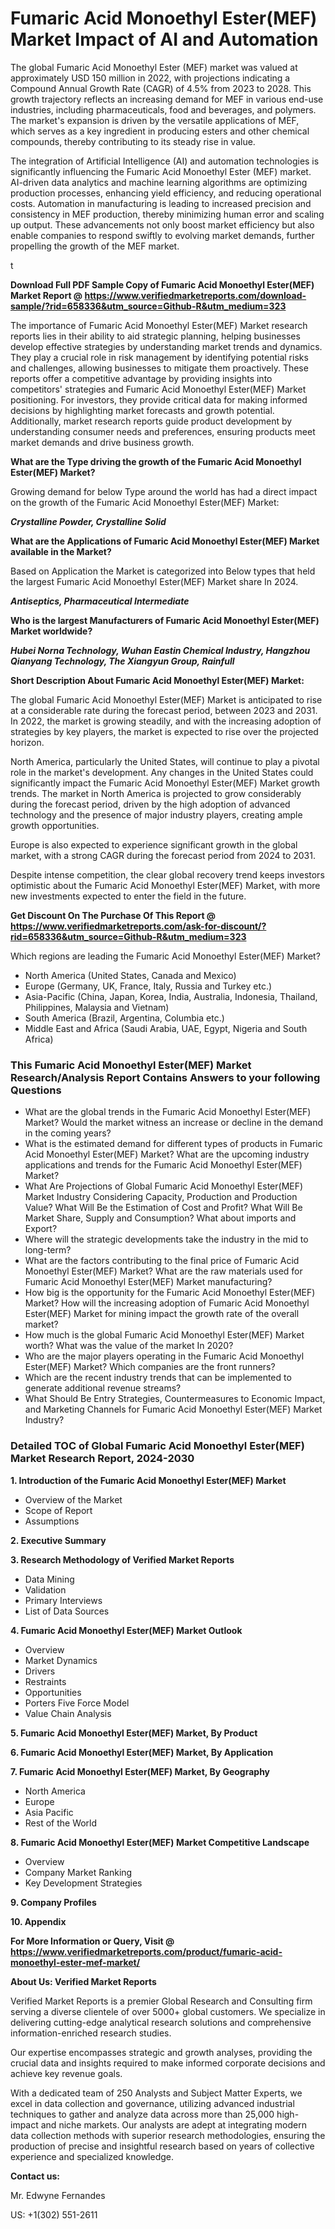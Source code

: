 <meta name="title" content="Global Fumaric Acid Monoethyl Ester(MEF) Market Impact of AI and Automation"><meta name="description" content="The global Fumaric Acid Monoethyl Ester (MEF) market was valued at approximately USD 150 million in 2022, with projections indicating a Compound Annual Growth Rate (CA"><meta name="title" content="Fumaric Acid Monoethyl Ester(MEF) Market Size, Share, Scope, Trends, Growth, Opportunities, Analysis, Forecast"><h1>Fumaric Acid Monoethyl Ester(MEF) Market Impact of AI and Automation</h1><p>The global Fumaric Acid Monoethyl Ester (MEF) market was valued at approximately USD 150 million in 2022, with projections indicating a Compound Annual Growth Rate (CAGR) of 4.5% from 2023 to 2028. This growth trajectory reflects an increasing demand for MEF in various end-use industries, including pharmaceuticals, food and beverages, and polymers. The market's expansion is driven by the versatile applications of MEF, which serves as a key ingredient in producing esters and other chemical compounds, thereby contributing to its steady rise in value.</p><p>The integration of Artificial Intelligence (AI) and automation technologies is significantly influencing the Fumaric Acid Monoethyl Ester (MEF) market. AI-driven data analytics and machine learning algorithms are optimizing production processes, enhancing yield efficiency, and reducing operational costs. Automation in manufacturing is leading to increased precision and consistency in MEF production, thereby minimizing human error and scaling up output. These advancements not only boost market efficiency but also enable companies to respond swiftly to evolving market demands, further propelling the growth of the MEF market.</p>t</p><p id="" class=""><strong>Download Full PDF Sample Copy of Fumaric Acid Monoethyl Ester(MEF) Market Report @ <a href="https://www.verifiedmarketreports.com/download-sample/?rid=658336&utm_source=Github-R&utm_medium=323" target="_blank">https://www.verifiedmarketreports.com/download-sample/?rid=658336&utm_source=Github-R&utm_medium=323</a></strong></p><p>The importance of&nbsp;Fumaric Acid Monoethyl Ester(MEF) Market research reports lies in their ability to aid strategic planning, helping businesses develop effective strategies by understanding market trends and dynamics. They play a crucial role in risk management by identifying potential risks and challenges, allowing businesses to mitigate them proactively. These reports offer a competitive advantage by providing insights into competitors' strategies and Fumaric Acid Monoethyl Ester(MEF) Market positioning. For investors, they provide critical data for making informed decisions by highlighting market forecasts and growth potential. Additionally, market research reports guide product development by understanding consumer needs and preferences, ensuring products meet market demands and drive business growth.</p><p><strong>What are the&nbsp;Type driving the growth of the Fumaric Acid Monoethyl Ester(MEF) Market?</strong></p><p id="" class="">Growing demand for below Type around the world has had a direct impact on the growth of the Fumaric Acid Monoethyl Ester(MEF) Market:</p><em><strong>Crystalline Powder, Crystalline Solid</strong></em></p><strong>What are the&nbsp;Applications&nbsp;of Fumaric Acid Monoethyl Ester(MEF) Market available in the Market?</strong></p><p id="" class="">Based on Application the Market is categorized into Below types that held the largest Fumaric Acid Monoethyl Ester(MEF) Market share In 2024.</p><em><strong>Antiseptics, Pharmaceutical Intermediate</strong></em></p><strong>Who is the largest Manufacturers of Fumaric Acid Monoethyl Ester(MEF) Market worldwide?</strong></p><p><em><strong>Hubei Norna Technology, Wuhan Eastin Chemical Industry, Hangzhou Qianyang Technology, The Xiangyun Group, Rainfull</strong></em></p><p id="" class=""><strong>Short Description About Fumaric Acid Monoethyl Ester(MEF) Market:</strong></p><p>The global Fumaric Acid Monoethyl Ester(MEF) Market is anticipated to rise at a considerable rate during the forecast period, between 2023 and 2031. In 2022, the market is growing steadily, and with the increasing adoption of strategies by key players, the market is expected to rise over the projected horizon.</p><p>North America, particularly the United States, will continue to play a pivotal role in the market's development. Any changes in the United States could significantly impact the Fumaric Acid Monoethyl Ester(MEF) Market growth trends. The market in North America is projected to grow considerably during the forecast period, driven by the high adoption of advanced technology and the presence of major industry players, creating ample growth opportunities.</p><p>Europe is also expected to experience significant growth in the global market, with a strong CAGR during the forecast period from 2024 to 2031.</p><p>Despite intense competition, the clear global recovery trend keeps investors optimistic about the Fumaric Acid Monoethyl Ester(MEF) Market, with more new investments expected to enter the field in the future.</p><p id="" class=""><strong>Get Discount On The Purchase Of This Report @ <a href="https://www.verifiedmarketreports.com/ask-for-discount/?rid=658336&utm_source=Github-R&utm_medium=323" target="_blank">https://www.verifiedmarketreports.com/ask-for-discount/?rid=658336&utm_source=Github-R&utm_medium=323</a></strong></p>Which regions are leading the Fumaric Acid Monoethyl Ester(MEF) Market?</p><ul><li>North America (United States, Canada and Mexico)</li><li>Europe (Germany, UK, France, Italy, Russia and Turkey etc.)</li><li>Asia-Pacific (China, Japan, Korea, India, Australia, Indonesia, Thailand, Philippines, Malaysia and Vietnam)</li><li>South America (Brazil, Argentina, Columbia etc.)</li><li>Middle East and Africa (Saudi Arabia, UAE, Egypt, Nigeria and South Africa)</li></ul><h3 id="" class="">This Fumaric Acid Monoethyl Ester(MEF) Market Research/Analysis Report Contains Answers to your following Questions</h3><ul><li>What are the global trends in the Fumaric Acid Monoethyl Ester(MEF) Market? Would the market witness an increase or decline in the demand in the coming years?</li><li>What is the estimated demand for different types of products in Fumaric Acid Monoethyl Ester(MEF) Market? What are the upcoming industry applications and trends for the Fumaric Acid Monoethyl Ester(MEF) Market?</li><li>What Are Projections of Global Fumaric Acid Monoethyl Ester(MEF) Market Industry Considering Capacity, Production and Production Value? What Will Be the Estimation of Cost and Profit? What Will Be Market Share, Supply and Consumption? What about imports and Export?</li><li>Where will the strategic developments take the industry in the mid to long-term?</li><li>What are the factors contributing to the final price of Fumaric Acid Monoethyl Ester(MEF) Market? What are the raw materials used for Fumaric Acid Monoethyl Ester(MEF) Market manufacturing?</li><li>How big is the opportunity for the Fumaric Acid Monoethyl Ester(MEF) Market? How will the increasing adoption of Fumaric Acid Monoethyl Ester(MEF) Market for mining impact the growth rate of the overall market?</li><li>How much is the global Fumaric Acid Monoethyl Ester(MEF) Market worth? What was the value of the market In 2020?</li><li>Who are the major players operating in the Fumaric Acid Monoethyl Ester(MEF) Market? Which companies are the front runners?</li><li>Which are the recent industry trends that can be implemented to generate additional revenue streams?</li><li>What Should Be Entry Strategies, Countermeasures to Economic Impact, and Marketing Channels for Fumaric Acid Monoethyl Ester(MEF) Market Industry?</li></ul><h3 id="" class="">Detailed TOC of Global Fumaric Acid Monoethyl Ester(MEF) Market Research Report, 2024-2030</h3><p id="" class=""><strong>1. Introduction of the Fumaric Acid Monoethyl Ester(MEF) Market</strong></p><ul><li>Overview of the Market</li><li>Scope of Report</li><li>Assumptions</li></ul><p id="" class=""><strong>2. Executive Summary</strong></p><p id="" class=""><strong>3. Research Methodology of Verified Market Reports</strong></p><ul><li>Data Mining</li><li>Validation</li><li>Primary Interviews</li><li>List of Data Sources</li></ul><p id="" class=""><strong>4. Fumaric Acid Monoethyl Ester(MEF) Market Outlook</strong></p><ul><li>Overview</li><li>Market Dynamics</li><li>Drivers</li><li>Restraints</li><li>Opportunities</li><li>Porters Five Force Model</li><li>Value Chain Analysis</li></ul><p id="" class=""><strong>5. Fumaric Acid Monoethyl Ester(MEF) Market, By Product</strong></p><p id="" class=""><strong>6. Fumaric Acid Monoethyl Ester(MEF) Market, By Application</strong></p><p id="" class=""><strong>7. Fumaric Acid Monoethyl Ester(MEF) Market, By Geography</strong></p><ul><li>North America</li><li>Europe</li><li>Asia Pacific</li><li>Rest of the World</li></ul><p id="" class=""><strong>8. Fumaric Acid Monoethyl Ester(MEF) Market Competitive Landscape</strong></p><ul><li>Overview</li><li>Company Market Ranking</li><li>Key Development Strategies</li></ul><p id="" class=""><strong>9. Company Profiles</strong></p><p id="" class=""><strong>10. Appendix</strong></p><p id="" class=""><strong>For More Information or Query, Visit @ <a href="https://www.verifiedmarketreports.com/product/fumaric-acid-monoethyl-ester-mef-market/" target="_blank">https://www.verifiedmarketreports.com/product/fumaric-acid-monoethyl-ester-mef-market/</a></strong></p><p id="" class=""><strong>About Us: Verified Market Reports</strong></p><p id="" class="">Verified Market Reports is a premier Global Research and Consulting firm serving a diverse clientele of over 5000+ global customers. We specialize in delivering cutting-edge analytical research solutions and comprehensive information-enriched research studies.</p><p id="" class="">Our expertise encompasses strategic and growth analyses, providing the crucial data and insights required to make informed corporate decisions and achieve key revenue goals.</p><p id="" class="">With a dedicated team of 250 Analysts and Subject Matter Experts, we excel in data collection and governance, utilizing advanced industrial techniques to gather and analyze data across more than 25,000 high-impact and niche markets. Our analysts are adept at integrating modern data collection methods with superior research methodologies, ensuring the production of precise and insightful research based on years of collective experience and specialized knowledge.</p><p id="" class=""><strong>Contact us:</strong></p><p id="" class="">Mr. Edwyne Fernandes</p><p id="" class="">US: +1(302) 551-2611</p>